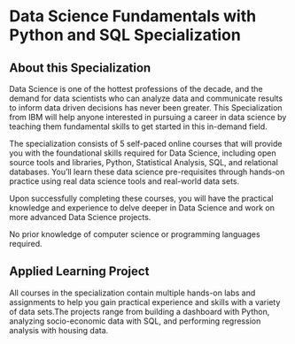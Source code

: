 # Data Science Fundamentals with Python and SQL Specialization
## About this Specialization


Data Science is one of the hottest professions of the decade, and the demand for data scientists who can analyze data and communicate results to inform data driven decisions has never been greater. This Specialization from IBM will help anyone interested in pursuing a career in data science by teaching them fundamental skills to get started in this in-demand field.

The specialization consists of 5 self-paced online courses that will provide you with the foundational skills required for Data Science, including open source tools and libraries, Python, Statistical Analysis, SQL, and relational databases. You’ll learn these data science pre-requisites through hands-on practice using real data science tools and real-world data sets.

Upon successfully completing these courses, you will have the practical knowledge and experience to delve deeper in Data Science and work on more advanced Data Science projects. 


No prior knowledge of computer science or programming languages required. 

## Applied Learning Project

All courses in the specialization contain multiple hands-on labs and assignments to help you gain practical experience and skills with a variety of data sets.The projects range from building a dashboard with Python, analyzing socio-economic data with SQL, and performing regression analysis with housing data. 
